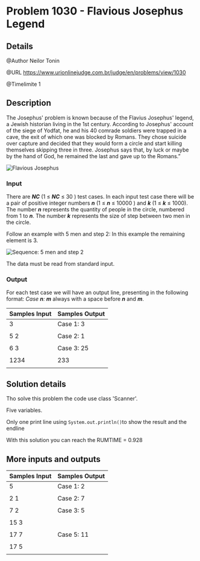 # Problem 1030 - Flavious Josephus Legend

## Details

@Author Neilor Tonin

@URL https://www.urionlinejudge.com.br/judge/en/problems/view/1030

@Timelimite 1

## Description

The Josephus' problem is known because of the Flavius Josephus' legend, a Jewish historian living in the 1st century. According to Josephus' account of the siege of Yodfat, he and his 40 comrade soldiers were trapped in a cave, the exit of which one was blocked by Romans. They chose suicide over capture and decided that they would form a circle and start killing themselves skipping three in three. Josephus says that, by luck or maybe by the hand of God, he remained the last and gave up to the Romans.”

![Flavious Josephus](https://urionlinejudge.r.worldssl.net/gallery/images/problems/UOJ_1030_a.jpg)

### Input

 There are ***NC*** (1 ≤ ***NC*** ≤ 30 ) test cases. In each input test case there will be a pair of positive integer numbers ***n*** (1 ≤ ***n*** ≤ 10000 ) and ***k*** (1 ≤ ***k*** ≤ 1000). The number ***n*** represents the quantity of people in the circle, numbered from 1 to ***n***. The number ***k*** represents the size of step between two men in the circle.

Follow an example with 5 men and step 2: In this example the remaining element is 3.

![Sequence: 5 men and step 2](https://urionlinejudge.r.worldssl.net/gallery/images/problems/UOJ_1030_b.jpg)

The data must be read from standard input. 

### Output

For each test case we will have an output line, presenting in the following format: _Case ***n***: ***m***_ always with a space before ***n*** and ***m***.

| Samples Input | Samples Output|
|---------------|---------------|
| 3  | Case 1: 3 |
| | |
| 5 2 | Case 2: 1 |
| | |
| 6 3 | Case 3: 25 |
| | |
| 1234 | 233 | |
| | |

## Solution details

Tho solve this problem the code use class 'Scanner'.

Five variables.

Only one print line using `System.out.println()`to show the result and the endline

With this solution you can reach the RUMTIME = 0.928

## More inputs and outputs

| Samples Input | Samples Output|
|---------------|---------------|
| 5  | Case 1: 2 |
| | |
| 2 1 | Case 2: 7 |
| | |
| 7 2 | Case 3: 5 |
| | |
| 15 3 | | Case 4: 2 |
| | |
| 17 7 | Case 5: 11 |
| | |
| 17 5 | |
| | |
